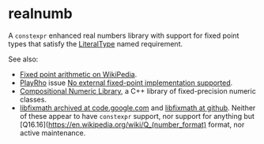 # realnumb
A `constexpr` enhanced real numbers library with support for fixed point types that satisfy the [LiteralType](https://en.cppreference.com/w/cpp/named_req/LiteralType) named requirement.

See also:

- [Fixed point arithmetic on WikiPedia](https://en.wikipedia.org/wiki/Fixed-point_arithmetic).
- [PlayRho](https://github.com/louis-langholtz/PlayRho) issue [No external fixed-point implementation supported](https://github.com/louis-langholtz/PlayRho/issues/295).
- [Compositional Numeric Library](https://github.com/johnmcfarlane/cnl), a C++ library of fixed-precision numeric classes.
- [libfixmath archived at code.google.com](https://code.google.com/archive/p/libfixmath/) and [libfixmath at github](https://github.com/PetteriAimonen/libfixmath). Neither of these appear to have `constexpr` support, nor support for anything but [Q16.16](https://en.wikipedia.org/wiki/Q_(number_format) format, nor active maintenance.
